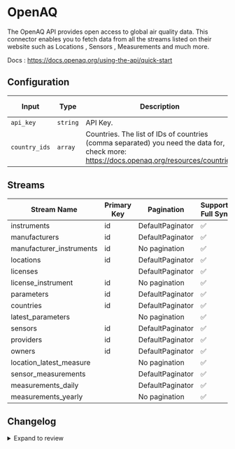 # OpenAQ
The OpenAQ API provides open access to global air quality data.
This connector enables you to fetch data from all the streams listed on their website such as Locations , Sensors , Measurements and much more.

Docs : https://docs.openaq.org/using-the-api/quick-start

## Configuration

| Input | Type | Description | Default Value |
|-------|------|-------------|---------------|
| `api_key` | `string` | API Key.  |  |
| `country_ids` | `array` | Countries. The list of IDs of countries (comma separated) you need the data for, check more: https://docs.openaq.org/resources/countries |  |

## Streams
| Stream Name | Primary Key | Pagination | Supports Full Sync | Supports Incremental |
|-------------|-------------|------------|---------------------|----------------------|
| instruments | id | DefaultPaginator | ✅ |  ❌  |
| manufacturers | id | DefaultPaginator | ✅ |  ❌  |
| manufacturer_instruments | id | No pagination | ✅ |  ❌  |
| locations | id | DefaultPaginator | ✅ |  ❌  |
| licenses |  | DefaultPaginator | ✅ |  ❌  |
| license_instrument | id | No pagination | ✅ |  ❌  |
| parameters | id | DefaultPaginator | ✅ |  ❌  |
| countries | id | DefaultPaginator | ✅ |  ❌  |
| latest_parameters |  | No pagination | ✅ |  ❌  |
| sensors | id | DefaultPaginator | ✅ |  ❌  |
| providers | id | DefaultPaginator | ✅ |  ❌  |
| owners | id | DefaultPaginator | ✅ |  ❌  |
| location_latest_measure |  | No pagination | ✅ |  ❌  |
| sensor_measurements |  | DefaultPaginator | ✅ |  ❌  |
| measurements_daily |  | DefaultPaginator | ✅ |  ❌  |
| measurements_yearly |  | No pagination | ✅ |  ❌  |

## Changelog

<details>
  <summary>Expand to review</summary>

| Version          | Date              | Pull Request | Subject        |
|------------------|-------------------|--------------|----------------|
| 0.0.27 | 2025-07-05 | [62557](https://github.com/airbytehq/airbyte/pull/62557) | Update dependencies |
| 0.0.26 | 2025-06-28 | [62332](https://github.com/airbytehq/airbyte/pull/62332) | Update dependencies |
| 0.0.25 | 2025-06-21 | [61928](https://github.com/airbytehq/airbyte/pull/61928) | Update dependencies |
| 0.0.24 | 2025-06-14 | [61059](https://github.com/airbytehq/airbyte/pull/61059) | Update dependencies |
| 0.0.23 | 2025-05-24 | [60525](https://github.com/airbytehq/airbyte/pull/60525) | Update dependencies |
| 0.0.22 | 2025-05-10 | [60112](https://github.com/airbytehq/airbyte/pull/60112) | Update dependencies |
| 0.0.21 | 2025-05-03 | [59495](https://github.com/airbytehq/airbyte/pull/59495) | Update dependencies |
| 0.0.20 | 2025-04-27 | [59105](https://github.com/airbytehq/airbyte/pull/59105) | Update dependencies |
| 0.0.19 | 2025-04-19 | [58499](https://github.com/airbytehq/airbyte/pull/58499) | Update dependencies |
| 0.0.18 | 2025-04-12 | [57903](https://github.com/airbytehq/airbyte/pull/57903) | Update dependencies |
| 0.0.17 | 2025-04-05 | [57335](https://github.com/airbytehq/airbyte/pull/57335) | Update dependencies |
| 0.0.16 | 2025-03-29 | [56775](https://github.com/airbytehq/airbyte/pull/56775) | Update dependencies |
| 0.0.15 | 2025-03-22 | [56232](https://github.com/airbytehq/airbyte/pull/56232) | Update dependencies |
| 0.0.14 | 2025-03-08 | [55555](https://github.com/airbytehq/airbyte/pull/55555) | Update dependencies |
| 0.0.13 | 2025-03-01 | [55028](https://github.com/airbytehq/airbyte/pull/55028) | Update dependencies |
| 0.0.12 | 2025-02-23 | [54620](https://github.com/airbytehq/airbyte/pull/54620) | Update dependencies |
| 0.0.11 | 2025-02-15 | [53978](https://github.com/airbytehq/airbyte/pull/53978) | Update dependencies |
| 0.0.10 | 2025-02-08 | [53514](https://github.com/airbytehq/airbyte/pull/53514) | Update dependencies |
| 0.0.9 | 2025-02-01 | [52961](https://github.com/airbytehq/airbyte/pull/52961) | Update dependencies |
| 0.0.8 | 2025-01-25 | [52473](https://github.com/airbytehq/airbyte/pull/52473) | Update dependencies |
| 0.0.7 | 2025-01-18 | [51898](https://github.com/airbytehq/airbyte/pull/51898) | Update dependencies |
| 0.0.6 | 2025-01-11 | [51312](https://github.com/airbytehq/airbyte/pull/51312) | Update dependencies |
| 0.0.5 | 2024-12-28 | [50743](https://github.com/airbytehq/airbyte/pull/50743) | Update dependencies |
| 0.0.4 | 2024-12-21 | [49713](https://github.com/airbytehq/airbyte/pull/49713) | Update dependencies |
| 0.0.3 | 2024-12-12 | [49318](https://github.com/airbytehq/airbyte/pull/49318) | Update dependencies |
| 0.0.2 | 2024-12-11 | [49083](https://github.com/airbytehq/airbyte/pull/49083) | Starting with this version, the Docker image is now rootless. Please note that this and future versions will not be compatible with Airbyte versions earlier than 0.64 |
| 0.0.1 | 2024-11-06 | | Initial release by [@marcosmarxm](https://github.com/marcosmarxm) via Connector Builder |

</details>
